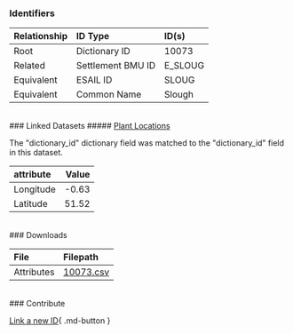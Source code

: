 ### Identifiers

| Relationship   | ID Type           | ID(s)   |
|:---------------|:------------------|:--------|
| Root           | Dictionary ID     | 10073   |
| Related        | Settlement BMU ID | E_SLOUG |
| Equivalent     | ESAIL ID          | SLOUG   |
| Equivalent     | Common Name       | Slough  |

<br>
### Linked Datasets
##### <a href="https://osuked.github.io/Power-Station-Dictionary/datasets/plant-locations">Plant Locations</a>



The "dictionary_id" dictionary field was matched to the "dictionary_id" field in this dataset.

| attribute   |   Value |
|:------------|--------:|
| Longitude   |   -0.63 |
| Latitude    |   51.52 |


<br>
### Downloads


| File       | Filepath                                                                              |
|:-----------|:--------------------------------------------------------------------------------------|
| Attributes | [10073.csv](https://osuked.github.io/Power-Station-Dictionary/object_attrs/10073.csv) |


<br>
### Contribute

[Link a new ID](https://docs.google.com/forms/d/e/1FAIpQLSc5jRsQ7NgiLLXbwo9PUdwTQyuqbRwThltG56-o6NVSe7E_nw/viewform?usp=pp_url&entry.251912331=10073){ .md-button }